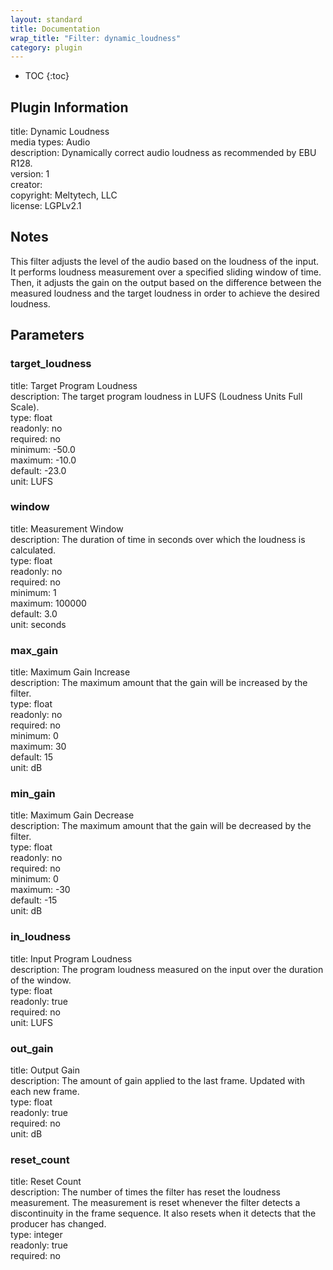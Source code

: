 ```yaml
---
layout: standard
title: Documentation
wrap_title: "Filter: dynamic_loudness"
category: plugin
---
```

* TOC
{:toc}

## Plugin Information

title: Dynamic Loudness  
media types:
Audio  
description: Dynamically correct audio loudness as recommended by EBU R128.  
version: 1  
creator:   
copyright: Meltytech, LLC  
license: LGPLv2.1  

## Notes

This filter adjusts the level of the audio based on the loudness of the input. It performs loudness measurement over a specified sliding window of time. Then, it adjusts the gain on the output based on the difference between the measured loudness and the target loudness in order to achieve the desired loudness.


## Parameters

### target_loudness

title: Target Program Loudness    
description:
The target program loudness in LUFS (Loudness Units Full Scale).  
type: float  
readonly: no  
required: no  
minimum: -50.0  
maximum: -10.0  
default: -23.0  
unit: LUFS  

### window

title: Measurement Window    
description:
The duration of time in seconds over which the loudness is calculated.  
type: float  
readonly: no  
required: no  
minimum: 1  
maximum: 100000  
default: 3.0  
unit: seconds  

### max_gain

title: Maximum Gain Increase    
description:
The maximum amount that the gain will be increased by the filter.  
type: float  
readonly: no  
required: no  
minimum: 0  
maximum: 30  
default: 15  
unit: dB  

### min_gain

title: Maximum Gain Decrease    
description:
The maximum amount that the gain will be decreased by the filter.  
type: float  
readonly: no  
required: no  
minimum: 0  
maximum: -30  
default: -15  
unit: dB  

### in_loudness

title: Input Program Loudness    
description:
The program loudness measured on the input over the duration of the window.  
type: float  
readonly: true  
required: no  
unit: LUFS  

### out_gain

title: Output Gain    
description:
The amount of gain applied to the last frame. Updated with each new frame.  
type: float  
readonly: true  
required: no  
unit: dB  

### reset_count

title: Reset Count    
description:
The number of times the filter has reset the loudness measurement. The measurement is reset whenever the filter detects a discontinuity in the frame sequence. It also resets when it detects that the producer has changed.  
type: integer  
readonly: true  
required: no  

